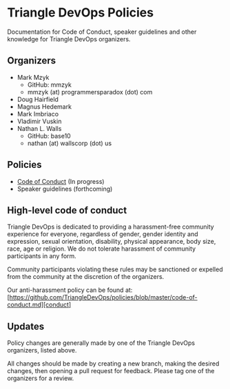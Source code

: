 # Triangle DevOps Policies

Documentation for Code of Conduct, speaker guidelines and other knowledge for
Triangle DevOps organizers.

## Organizers

* Mark Mzyk
  * GitHub: mmzyk
  * mmzyk (at) programmersparadox (dot) com
* Doug Hairfield
* Magnus Hedemark
* Mark Imbriaco
* Vladimir Vuskin
* Nathan L. Walls
  * GitHub: base10
  * nathan (at) wallscorp (dot) us

## Policies

* [Code of Conduct][conduct] (In progress)
* Speaker guidelines (forthcoming)

## High-level code of conduct

Triangle DevOps is dedicated to providing a harassment-free community experience
for everyone, regardless of gender, gender identity and expression, sexual
orientation, disability, physical appearance, body size, race, age or religion.
We do not tolerate harassment of community participants in any form.

Community participants violating these rules may be sanctioned or expelled from
the community at the discretion of the organizers.

Our anti-harassment policy can be found at: [https://github.com/TriangleDevOps/policies/blob/master/code-of-conduct.md][conduct]

## Updates

Policy changes are generally made by one of the Triangle DevOps organizers,
listed above.

All changes should be made by creating a new branch, making the desired changes,
then opening a pull request for feedback. Please tag one of the organizers for
a review.

[conduct]: code-of-conduct.md
